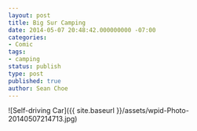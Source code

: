 ```yaml
---
layout: post
title: Big Sur Camping
date: 2014-05-07 20:48:42.000000000 -07:00
categories:
- Comic
tags:
- camping
status: publish
type: post
published: true
author: Sean Choe
---
```

![Self-driving Car]({{ site.baseurl }}/assets/wpid-Photo-20140507214713.jpg)
